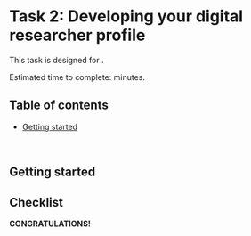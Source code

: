 # Task 2: Developing your digital researcher profile

This task is designed for .

Estimated time to complete:  minutes.

## Table of contents

* [Getting started](#Getting_started)



<br/>

## Getting started <a name="Getting_started"></a>


## Checklist <a name="Checklist"></a>


**CONGRATULATIONS!** 

